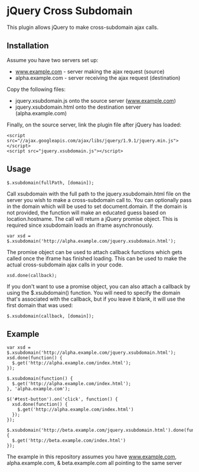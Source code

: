 jQuery Cross Subdomain
======================

This plugin allows jQuery to make cross-subdomain ajax calls.

## Installation

Assume you have two servers set up:

* www.example.com - server making the ajax request (source)
* alpha.example.com - server receiving the ajax request (destination)

Copy the following files:

* jquery.xsubdomain.js onto the source server (www.example.com)
* jquery.xsubdomain.html onto the destination server (alpha.example.com)

Finally, on the source server, link the plugin file after jQuery has loaded:

```
<script src="//ajax.googleapis.com/ajax/libs/jquery/1.9.1/jquery.min.js"></script>
<script src="jquery.xsubdomain.js"></script>
```

## Usage

```
$.xsubdomain(fullPath, [domain]);
```

Call xsubdomain with the full path to the jquery.xsubdomain.html file on the server you wish to make a cross-subdomain call to.  You can optionally pass in the domain which will be used to set document.domain.  If the domain is not provided, the function will make an educated guess based on location.hostname.  The call will return a jQuery promise object.  This is required since xsubdomain loads an iframe asynchronously.

```
var xsd = $.xsubdomain('http://alpha.example.com/jquery.xsubdomain.html');
```

The promise object can be used to attach callback functions which gets called once the iframe has finished loading.  This can be used to make the actual cross-subdomain ajax calls in your code.

```
xsd.done(callback);
```

If you don't want to use a promise object, you can also attach a callback by using the $.xsubdomain() function.  You will need to specify the domain that's associated with the callback, but if you leave it blank, it will use the first domain that was used:

```
$.xsubdomain(callback, [domain]);
```

## Example

```
var xsd = $.xsubdomain('http://alpha.example.com/jquery.xsubdomain.html');
xsd.done(function() {
  $.get('http://alpha.example.com/index.html');
});

$.xsubdomain(function() {
  $.get('http://alpha.example.com/index.html');
}, 'alpha.example.com');

$('#test-button').on('click', function() {
  xsd.done(function() {
    $.get('http://alpha.example.com/index.html')
  });
});

$.xsubdomain('http://beta.example.com/jquery.xsubdomain.html').done(function() {
  $.get('http://beta.example.com/index.html')
});
```

The example in this repository assumes you have www.example.com, alpha.example.com, & beta.example.com all pointing to the same server
